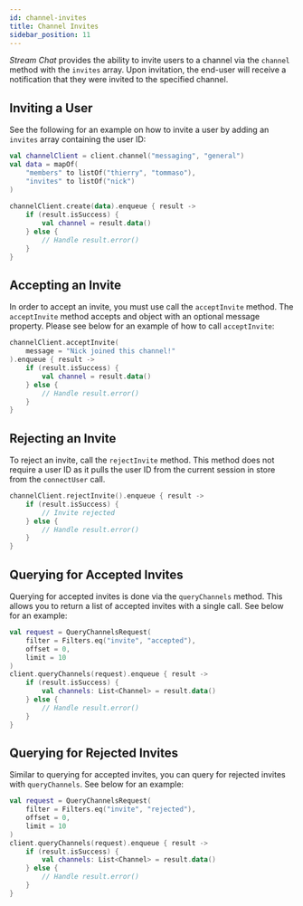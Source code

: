 ```yaml
---
id: channel-invites
title: Channel Invites
sidebar_position: 11
---
```

_Stream Chat_ provides the ability to invite users to a channel via the `channel` method with the `invites` array. Upon invitation, the end-user will receive a notification that they were invited to the specified channel.

## Inviting a User

See the following for an example on how to invite a user by adding an `invites` array containing the user ID:

```kotlin
val channelClient = client.channel("messaging", "general") 
val data = mapOf( 
    "members" to listOf("thierry", "tommaso"), 
    "invites" to listOf("nick") 
) 
 
channelClient.create(data).enqueue { result -> 
    if (result.isSuccess) { 
        val channel = result.data() 
    } else { 
        // Handle result.error() 
    } 
}
```

## Accepting an Invite
In order to accept an invite, you must use call the `acceptInvite` method. The `acceptInvite` method accepts and object with an optional message property. Please see below for an example of how to call `acceptInvite`:

```kotlin
channelClient.acceptInvite( 
    message = "Nick joined this channel!" 
).enqueue { result -> 
    if (result.isSuccess) { 
        val channel = result.data() 
    } else { 
        // Handle result.error() 
    } 
}
```

## Rejecting an Invite
To reject an invite, call the `rejectInvite` method. This method does not require a user ID as it pulls the user ID from the current session in store from the `connectUser` call.

```kotlin
channelClient.rejectInvite().enqueue { result ->  
    if (result.isSuccess) {  
        // Invite rejected  
    } else {  
        // Handle result.error()  
    }  
}
```

## Querying for Accepted Invites
Querying for accepted invites is done via the `queryChannels` method. This allows you to return a list of accepted invites with a single call. See below for an example:

```kotlin
val request = QueryChannelsRequest( 
    filter = Filters.eq("invite", "accepted"), 
    offset = 0, 
    limit = 10 
) 
client.queryChannels(request).enqueue { result -> 
    if (result.isSuccess) { 
        val channels: List<Channel> = result.data() 
    } else { 
        // Handle result.error() 
    } 
}
```

## Querying for Rejected Invites
Similar to querying for accepted invites, you can query for rejected invites with `queryChannels`. See below for an example:

```kotlin
val request = QueryChannelsRequest( 
    filter = Filters.eq("invite", "rejected"), 
    offset = 0, 
    limit = 10 
) 
client.queryChannels(request).enqueue { result -> 
    if (result.isSuccess) { 
        val channels: List<Channel> = result.data() 
    } else { 
        // Handle result.error() 
    } 
}
```
